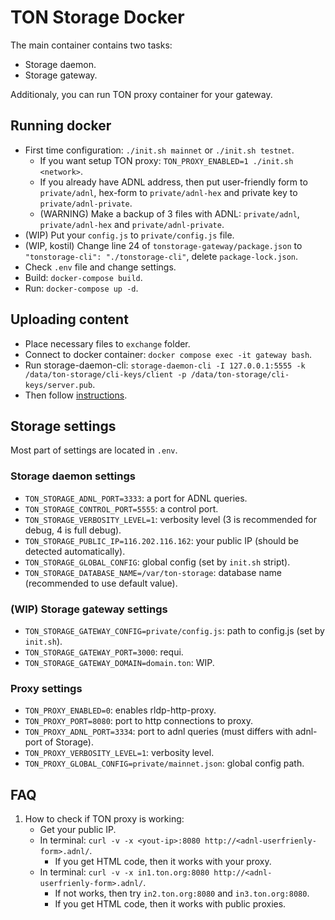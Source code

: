 # TON Storage Docker

The main container contains two tasks:
- Storage daemon.
- Storage gateway.

Additionaly, you can run TON proxy container for your gateway.

## Running docker
* First time configuration: `./init.sh mainnet` or `./init.sh testnet`.
    * If you want setup TON proxy: `TON_PROXY_ENABLED=1 ./init.sh <network>`.
    * If you already have ADNL address, then put user-friendly form to `private/adnl`, hex-form to `private/adnl-hex` and private key to `private/adnl-private`.
    * (WARNING) Make a backup of 3 files with ADNL: `private/adnl`, `private/adnl-hex` and `private/adnl-private`.
* (WIP) Put your `config.js` to `private/config.js` file.
* (WIP, kostil) Change line 24 of `tonstorage-gateway/package.json` to `"tonstorage-cli": "./tonstorage-cli"`, delete `package-lock.json`.
* Check `.env` file and change settings.
* Build: `docker-compose build`.
* Run: `docker-compose up -d`.

## Uploading content

* Place necessary files to `exchange` folder.
* Connect to docker container: `docker compose exec -it gateway bash`.
* Run storage-daemon-cli: `storage-daemon-cli -I 127.0.0.1:5555 -k /data/ton-storage/cli-keys/client -p /data/ton-storage/cli-keys/server.pub`.
* Then follow [instructions](https://ton.org/docs/participate/ton-storage/storage-daemon#creating-a-bag-of-files).

## Storage settings
Most part of settings are located in `.env`.

### Storage daemon settings
* `TON_STORAGE_ADNL_PORT=3333`: a port for ADNL queries.
* `TON_STORAGE_CONTROL_PORT=5555`: a control port.
* `TON_STORAGE_VERBOSITY_LEVEL=1`: verbosity level (3 is recommended for debug, 4 is full debug).
* `TON_STORAGE_PUBLIC_IP=116.202.116.162`: your public IP (should be detected automatically).
* `TON_STORAGE_GLOBAL_CONFIG`: global config (set by `init.sh` stript).
* `TON_STORAGE_DATABASE_NAME=/var/ton-storage`: database name (recommended to use default value).

### (WIP) Storage gateway settings
* `TON_STORAGE_GATEWAY_CONFIG=private/config.js`: path to config.js (set by `init.sh`).
* `TON_STORAGE_GATEWAY_PORT=3000`: requi.
* `TON_STORAGE_GATEWAY_DOMAIN=domain.ton`: WIP.

### Proxy settings
* `TON_PROXY_ENABLED=0`: enables rldp-http-proxy.
* `TON_PROXY_PORT=8080`: port to http connections to proxy.
* `TON_PROXY_ADNL_PORT=3334`: port to adnl queries (must differs with adnl-port of Storage).
* `TON_PROXY_VERBOSITY_LEVEL=1`: verbosity level.
* `TON_PROXY_GLOBAL_CONFIG=private/mainnet.json`: global config path.


## FAQ
1. How to check if TON proxy is working:
    * Get your public IP.
    * In terminal: `curl -v -x <yout-ip>:8080 http://<adnl-userfrienly-form>.adnl/`.
        * If you get HTML code, then it works with your proxy.
    * In terminal: `curl -v -x in1.ton.org:8080 http://<adnl-userfrienly-form>.adnl/`.
        * If not works, then try `in2.ton.org:8080` and `in3.ton.org:8080`.
        * If you get HTML code, then it works with public proxies.

